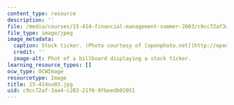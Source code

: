 ```yaml
---
content_type: resource
description: ''
file: /media/courses/15-414-financial-management-summer-2003/c9cc72af3aa4c28321f09fbeedb02051_15-414su03.jpg
file_type: image/jpeg
image_metadata:
  caption: Stock ticker. (Photo courtesy of [openphoto.net](http://openphoto.net).)
  credit: ''
  image-alt: Phot of a billboard displaying a stock ticker.
learning_resource_types: []
ocw_type: OCWImage
resourcetype: Image
title: 15-414su03.jpg
uid: c9cc72af-3aa4-c283-21f0-9fbeedb02051
---
```

